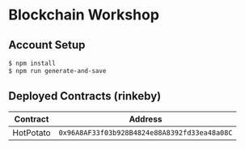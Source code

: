 # Blockchain Workshop

## Account Setup

```bash
$ npm install
$ npm run generate-and-save
```

## Deployed Contracts (rinkeby)

| Contract  | Address                                      |
| --------- | -------------------------------------------- |
| HotPotato | `0x96A8AF33f03b928B4824e88A8392fd33ea48a08C` |
